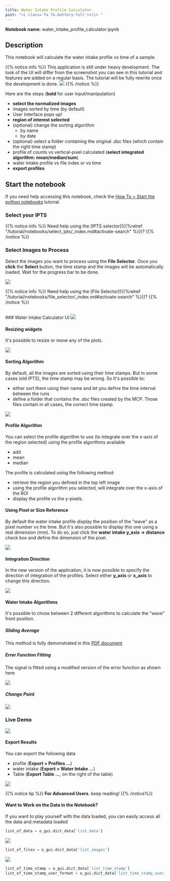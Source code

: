 ```yaml
---
title: Water Intake Profile Calculator
post: "<i class='fa fa-battery-full'></i> "
---
```


**Notebook name**: water_intake_profile_calculator.ipynb

## Description

This notebook will calculate the water intake profile vs time of a sample.

{{% notice info %}}
This application is still under heavy development. The look of the UI will differ from the screenshot you
can see in this tutorial and features are added on a regular basis. The tutorial will be fully rewrite once the development
is done.
<img src='/tutorial/notebooks/water_intake_profile_calculator/images/new_ui.png' />
{{% /notice %}}

Here are the steps (**bold** for user input/manipulation)

 * **select the normalized images**
 * images sorted by time (by default)
 * User Interface pops up!
 * **region of interest selected**
 * (optional) change the sorting algorithm
    * by name
    * by date
 * (optional) select a folder containing the original .dsc files (which contain the right time stamp)
 * profile of counts vs vertical-pixel calculated (**select integrated algorithm: mean/median/sum**)
 * water intake profile vs file index or vs time
 * **export profiles**
 
## Start the notebook

If you need help accessing this notebook, check the [How To > Start the python
notebooks](/en/tutorial/how_to_start_notebooks) tutorial.

### Select your IPTS

{{% notice info %}}
Need help using the [IPTS selector]({{%relref "/tutorial/notebooks/select_ipts/_index.md#activate-search" %}})?
{{% /notice %}}

### Select Images to Process

Select the images you want to process using the **File Selector**. Once you **click** the **Select** button, the time
stamp and the images will be automatically loaded. Wait for the progress bar to be done.

<img src='/tutorial/notebooks/water_intake_profile_calculator/images/select_files.gif' />

{{% notice info %}}
Need help using the [File Selector]({{%relref "/tutorial/notebooks/file_selector/_index.md#activate-search" %}})?
{{% /notice %}}

<h2 id='select_profile'></h2>
### Water Intake Calculator UI

<img src='/tutorial/notebooks/water_intake_profile_calculator/images/description_of_ui.png' />

#### Resizing widgets

It's possible to resize or move any of the plots.

<img src='/tutorial/notebooks/water_intake_profile_calculator/images/resizing_windows.gif' />

#### Sorting Algorithm

By default, all the images are sorted using their time stamps. But in some cases (old IPTS), the time stamp may
be wrong. So It's possible to:

  * either sort them using their name and let you define the time interval between the runs
  * define a folder that contains the *.dsc* files created by the MCP. Those files contain in all cases, the correct
time stamp.
<img src='/tutorial/notebooks/water_intake_profile_calculator/images/sorting_algorithm.gif' />

#### Profile Algorithm

You can select the profile algorithm to use (to integrate over the x-axis of the region selected) using the
profile algorithms available

 * add
 * mean
 * median

The profile is calculated using the following method:

 * retrieve the region you defined in the top left image
 * using the profile algorithm you selected, will integrate over the x-axis of the ROI
 * display the profile vs the y-pixels.

#### Using Pixel or Size Reference

By default the water intake profile display the position of the "wave" as a pixel number vs the time. But it's also
possible to display this one using a real dimension (mm). To do so, just click the **water intake y_axis -> distance**
check box and define the dimension of the pixel.

<img src='/tutorial/notebooks/water_intake_profile_calculator/images/pixel_size.gif' />

#### Integration Direction

In the new version of the application, it is now possible to specify the direction of integration of the profiles.
Select either **y_axis** or **x_axis** to change this direction.

<img src='/tutorial/notebooks/water_intake_profile_calculator/images/integration_direction.gif' />

#### Water Intake Algorithms

It's possible to chose between 2 different algorithms to calculate the "wave" front position.

##### **Sliding Average**

This method is fully demonstrated in this [PDF document](/tutorial/notebooks/water_intake_profile_calculator/images/water_intake_calculation.pdf)

##### **Error Function Fitting**

The signal is fitted using a modified version of the error function as shown here

<img src='/tutorial/notebooks/water_intake_profile_calculator/images/error_function.png' />

##### **Change Point**

<img src='/images/coming_soon.png' />

### Live Demo

<img src='/tutorial/notebooks/water_intake_profile_calculator/images/live_demo.gif' />

#### Export Results

You can export the following data

 * profile (**Export > Profiles ...**)
 * water intake (**Export > Water Intake ...**)
 * Table (**Export Table ...**, on the right of the table)

<img src='/tutorial/notebooks/water_intake_profile_calculator/images/export_files.png' />

{{% notice tip %}}
**For Advanced Users**. keep reading!
{{% /notice%}}

#### Want to Work on the Data in the Notebook?


If you want to play yourself with the data loaded, you can easily access all the data and metadata loaded

```python
list_of_data = o_gui.dict_data['list_data']
```
<img src='/tutorial/notebooks/water_intake_profile_calculator/images/list_data.png' />

```python
list_of_files = o_gui.dict_data['list_images']
```
<img src='/tutorial/notebooks/water_intake_profile_calculator/images/list_files.png' />

```python
list_of_time_stamp = o_gui.dict_data['list_time_stamp']
list_of_time_stamp_user_format = o_gui.dict_data['list_time_stamp_user_format']
```

